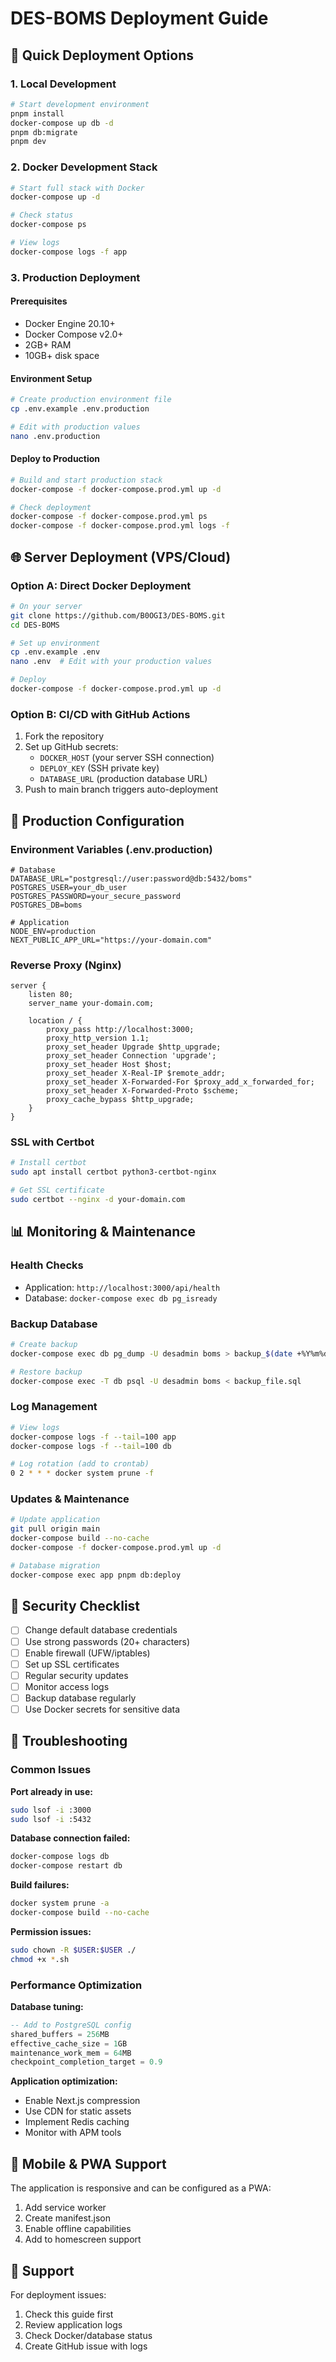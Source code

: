 # DES-BOMS Deployment Guide

## 🚀 Quick Deployment Options

### 1. Local Development
```bash
# Start development environment
pnpm install
docker-compose up db -d
pnpm db:migrate
pnpm dev
```

### 2. Docker Development Stack
```bash
# Start full stack with Docker
docker-compose up -d

# Check status
docker-compose ps

# View logs
docker-compose logs -f app
```

### 3. Production Deployment

#### Prerequisites
- Docker Engine 20.10+
- Docker Compose v2.0+
- 2GB+ RAM
- 10GB+ disk space

#### Environment Setup
```bash
# Create production environment file
cp .env.example .env.production

# Edit with production values
nano .env.production
```

#### Deploy to Production
```bash
# Build and start production stack
docker-compose -f docker-compose.prod.yml up -d

# Check deployment
docker-compose -f docker-compose.prod.yml ps
docker-compose -f docker-compose.prod.yml logs -f
```

## 🌐 Server Deployment (VPS/Cloud)

### Option A: Direct Docker Deployment
```bash
# On your server
git clone https://github.com/B0OGI3/DES-BOMS.git
cd DES-BOMS

# Set up environment
cp .env.example .env
nano .env  # Edit with your production values

# Deploy
docker-compose -f docker-compose.prod.yml up -d
```

### Option B: CI/CD with GitHub Actions
1. Fork the repository
2. Set up GitHub secrets:
   - `DOCKER_HOST` (your server SSH connection)
   - `DEPLOY_KEY` (SSH private key)
   - `DATABASE_URL` (production database URL)
3. Push to main branch triggers auto-deployment

## 🔧 Production Configuration

### Environment Variables (.env.production)
```env
# Database
DATABASE_URL="postgresql://user:password@db:5432/boms"
POSTGRES_USER=your_db_user
POSTGRES_PASSWORD=your_secure_password
POSTGRES_DB=boms

# Application
NODE_ENV=production
NEXT_PUBLIC_APP_URL="https://your-domain.com"
```

### Reverse Proxy (Nginx)
```nginx
server {
    listen 80;
    server_name your-domain.com;
    
    location / {
        proxy_pass http://localhost:3000;
        proxy_http_version 1.1;
        proxy_set_header Upgrade $http_upgrade;
        proxy_set_header Connection 'upgrade';
        proxy_set_header Host $host;
        proxy_set_header X-Real-IP $remote_addr;
        proxy_set_header X-Forwarded-For $proxy_add_x_forwarded_for;
        proxy_set_header X-Forwarded-Proto $scheme;
        proxy_cache_bypass $http_upgrade;
    }
}
```

### SSL with Certbot
```bash
# Install certbot
sudo apt install certbot python3-certbot-nginx

# Get SSL certificate
sudo certbot --nginx -d your-domain.com
```

## 📊 Monitoring & Maintenance

### Health Checks
- Application: `http://localhost:3000/api/health`
- Database: `docker-compose exec db pg_isready`

### Backup Database
```bash
# Create backup
docker-compose exec db pg_dump -U desadmin boms > backup_$(date +%Y%m%d_%H%M%S).sql

# Restore backup
docker-compose exec -T db psql -U desadmin boms < backup_file.sql
```

### Log Management
```bash
# View logs
docker-compose logs -f --tail=100 app
docker-compose logs -f --tail=100 db

# Log rotation (add to crontab)
0 2 * * * docker system prune -f
```

### Updates & Maintenance
```bash
# Update application
git pull origin main
docker-compose build --no-cache
docker-compose -f docker-compose.prod.yml up -d

# Database migration
docker-compose exec app pnpm db:deploy
```

## 🔐 Security Checklist

- [ ] Change default database credentials
- [ ] Use strong passwords (20+ characters)
- [ ] Enable firewall (UFW/iptables)
- [ ] Set up SSL certificates
- [ ] Regular security updates
- [ ] Monitor access logs
- [ ] Backup database regularly
- [ ] Use Docker secrets for sensitive data

## 🚨 Troubleshooting

### Common Issues

**Port already in use:**
```bash
sudo lsof -i :3000
sudo lsof -i :5432
```

**Database connection failed:**
```bash
docker-compose logs db
docker-compose restart db
```

**Build failures:**
```bash
docker system prune -a
docker-compose build --no-cache
```

**Permission issues:**
```bash
sudo chown -R $USER:$USER ./
chmod +x *.sh
```

### Performance Optimization

**Database tuning:**
```sql
-- Add to PostgreSQL config
shared_buffers = 256MB
effective_cache_size = 1GB
maintenance_work_mem = 64MB
checkpoint_completion_target = 0.9
```

**Application optimization:**
- Enable Next.js compression
- Use CDN for static assets
- Implement Redis caching
- Monitor with APM tools

## 📱 Mobile & PWA Support

The application is responsive and can be configured as a PWA:

1. Add service worker
2. Create manifest.json
3. Enable offline capabilities
4. Add to homescreen support

## 📧 Support

For deployment issues:
1. Check this guide first
2. Review application logs
3. Check Docker/database status
4. Create GitHub issue with logs
